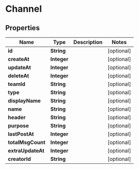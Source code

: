
# Channel

## Properties
Name | Type | Description | Notes
------------ | ------------- | ------------- | -------------
**id** | **String** |  |  [optional]
**createAt** | **Integer** |  |  [optional]
**updateAt** | **Integer** |  |  [optional]
**deleteAt** | **Integer** |  |  [optional]
**teamId** | **String** |  |  [optional]
**type** | **String** |  |  [optional]
**displayName** | **String** |  |  [optional]
**name** | **String** |  |  [optional]
**header** | **String** |  |  [optional]
**purpose** | **String** |  |  [optional]
**lastPostAt** | **Integer** |  |  [optional]
**totalMsgCount** | **Integer** |  |  [optional]
**extraUpdateAt** | **Integer** |  |  [optional]
**creatorId** | **String** |  |  [optional]



